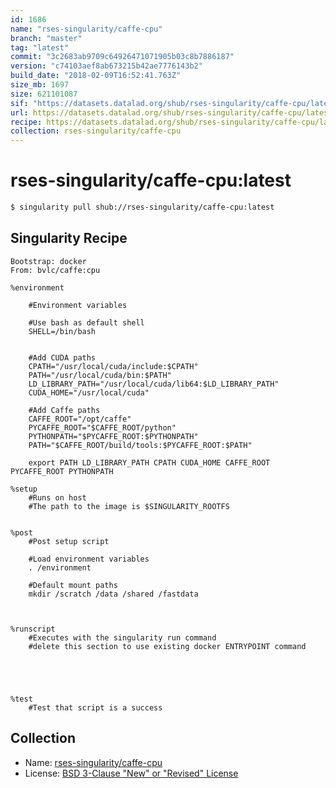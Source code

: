 ```yaml
---
id: 1686
name: "rses-singularity/caffe-cpu"
branch: "master"
tag: "latest"
commit: "3c2683ab9709c64926471071905b03c8b7886187"
version: "c74103aef8ab673215b42ae7776143b2"
build_date: "2018-02-09T16:52:41.763Z"
size_mb: 1697
size: 621101087
sif: "https://datasets.datalad.org/shub/rses-singularity/caffe-cpu/latest/2018-02-09-3c2683ab-c74103ae/c74103aef8ab673215b42ae7776143b2.simg"
url: https://datasets.datalad.org/shub/rses-singularity/caffe-cpu/latest/2018-02-09-3c2683ab-c74103ae/
recipe: https://datasets.datalad.org/shub/rses-singularity/caffe-cpu/latest/2018-02-09-3c2683ab-c74103ae/Singularity
collection: rses-singularity/caffe-cpu
---
```


# rses-singularity/caffe-cpu:latest

```bash
$ singularity pull shub://rses-singularity/caffe-cpu:latest
```

## Singularity Recipe

```singularity
Bootstrap: docker
From: bvlc/caffe:cpu

%environment

	#Environment variables

	#Use bash as default shell
	SHELL=/bin/bash


	#Add CUDA paths
	CPATH="/usr/local/cuda/include:$CPATH"
	PATH="/usr/local/cuda/bin:$PATH"
	LD_LIBRARY_PATH="/usr/local/cuda/lib64:$LD_LIBRARY_PATH"
	CUDA_HOME="/usr/local/cuda"

	#Add Caffe paths
	CAFFE_ROOT="/opt/caffe"
	PYCAFFE_ROOT="$CAFFE_ROOT/python"
	PYTHONPATH="$PYCAFFE_ROOT:$PYTHONPATH"
	PATH="$CAFFE_ROOT/build/tools:$PYCAFFE_ROOT:$PATH"

	export PATH LD_LIBRARY_PATH CPATH CUDA_HOME CAFFE_ROOT PYCAFFE_ROOT PYTHONPATH

%setup
	#Runs on host
	#The path to the image is $SINGULARITY_ROOTFS


%post
	#Post setup script

	#Load environment variables
	. /environment

	#Default mount paths
	mkdir /scratch /data /shared /fastdata



%runscript
	#Executes with the singularity run command
	#delete this section to use existing docker ENTRYPOINT command





%test
	#Test that script is a success
```

## Collection

 - Name: [rses-singularity/caffe-cpu](https://github.com/rses-singularity/caffe-cpu)
 - License: [BSD 3-Clause "New" or "Revised" License](https://api.github.com/licenses/bsd-3-clause)

